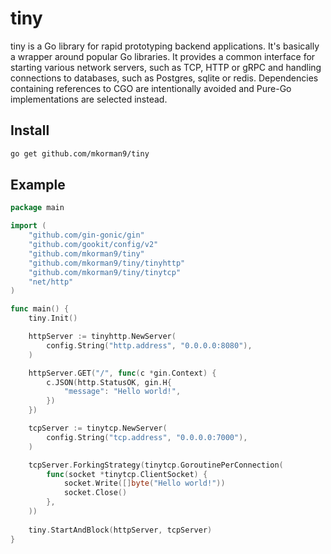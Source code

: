 # tiny

tiny is a Go library for rapid prototyping backend applications. It's basically a wrapper around popular Go libraries.
It provides a common interface for starting various network servers, such as TCP, HTTP or gRPC and handling connections
to databases, such as Postgres, sqlite or redis. Dependencies containing references to CGO are intentionally avoided
and Pure-Go implementations are selected instead.

## Install
```bash
go get github.com/mkorman9/tiny
```

## Example

```go
package main

import (
	"github.com/gin-gonic/gin"
	"github.com/gookit/config/v2"
	"github.com/mkorman9/tiny"
	"github.com/mkorman9/tiny/tinyhttp"
	"github.com/mkorman9/tiny/tinytcp"
	"net/http"
)

func main() {
	tiny.Init()

	httpServer := tinyhttp.NewServer(
		config.String("http.address", "0.0.0.0:8080"),
	)

	httpServer.GET("/", func(c *gin.Context) {
		c.JSON(http.StatusOK, gin.H{
			"message": "Hello world!",
		})
	})

	tcpServer := tinytcp.NewServer(
		config.String("tcp.address", "0.0.0.0:7000"),
	)

	tcpServer.ForkingStrategy(tinytcp.GoroutinePerConnection(
		func(socket *tinytcp.ClientSocket) {
			socket.Write([]byte("Hello world!"))
			socket.Close()
		},
	))
	
	tiny.StartAndBlock(httpServer, tcpServer)
}
```
